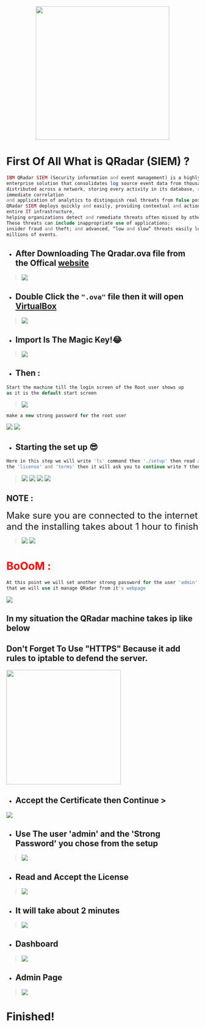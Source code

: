 <div style="text-align: center"><img src="/img/04/00.png" width="350" /></div>

# First Of All What is QRadar (SIEM) ?
```php
IBM QRadar SIEM (Security information and event management) is a highly scalable,
enterprise solution that consolidates log source event data from thousands of devices 
distributed across a network, storing every activity in its database, and then performing 
immediate correlation 
and application of analytics to distinguish real threats from false positives. 
QRadar SIEM deploys quickly and easily, providing contextual and actionable surveillance across the 
entire IT infrastructure,
helping organizations detect and remediate threats often missed by other security solutions.
These threats can include inappropriate use of applications; 
insider fraud and theft; and advanced, “low and slow” threats easily lost in the “noise” of
millions of events.
```
- ## After Downloading The Qradar.ova file from the Offical [website](https://www.ibm.com/qradar)
> ![](/img/04/01.png)

- ## **Double Click the `".ova"`** **file then it will open** [VirtualBox](https://www.virtualbox.org/) 
>![](/img/04/02.png)

- ## **Import** Is The Magic Key!😂️
>![](/img/04/03.png)

- ## Then :
> 
```php
Start the machine till the login screen of the Root user shows up 
as it is the default start screen 
```
> ![](/img/04/04.png)
```php
make a new strong password for the root user 
```
![](/img/04/05.png)
![](/img/04/06.png) 

- ## Starting the set up 😎️

```php
Here in this step we will write 'ls' command then './setup' then read and accept 
the 'license' and 'terms' then it will ask you to continue write Y then enter
```
> ![](/img/04/07.png) 
> ![](/img/04/08.png)
> ![](/img/04/09.png)
> ![](/img/04/10.png)

## **NOTE :** 
<font size="5"> Make sure you are connected to the internet and the installing takes about 1 hour to finish </font>

> ![](/img/04/11.png)
> ![](/img/04/12.png)

# <span style="color:red">BoOoM :</span>
```php
At this point we will set another strong password for the user 'admin' 
that we will use it manage QRadar from it's webpage
```
![](/img/04/13.png)

## In my situation the QRadar machine takes ip like below
## Don't Forget To Use "HTTPS" Because it add rules to iptable to defend the server.
<div style="text-align: left"><img src="/img/04/14.png" width="300" /></div>

- ## Accept the Certificate then Continue >
![](/img/04/15.png)
- ## Use The user 'admin' and the 'Strong Password' you chose from the setup
>![](/img/04/16.png)

- ## Read and Accept the License
>![](/img/04/17.png)

- ## It will take about 2 minutes
>![](/img/04/18.png)

- ## Dashboard
>![](/img/04/19.png)

- ## Admin Page
>![](/img/04/20.png)

# Finished!











